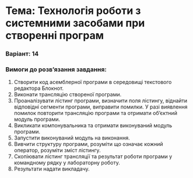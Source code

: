 # Тема: Технологія роботи з системними засобами при створенні програм
### Варіант: 14

### Вимоги до розв’язання завдання: <br>
1. Створити код асемблерної програми в середовищі текстового редактора Блокнот.
2. Виконати трансляцію створеної програми.
3. Проаналізувати лістинг програми, визначити поля лістингу, віднайти
відповідні сегменти програми, виправити помилки. У разі виявлення
помилок повторити трансляцію програми та отримати об’єктний модуль програми.
4. Викликати компонувальника та отримати виконуваний модуль програми.
5. Запустити виконуваний модуль на виконання.
6. Вивчити структуру програми, розуміти що означає кожний оператор, розуміти зміст лістингу.
7. Скопіювати лістинг трансляції та результат роботи програми у командному рядку у лабораторну роботу.
8. Результати надати викладачу.